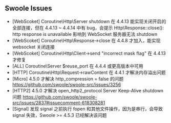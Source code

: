 ## Swoole Issues

- [WebScoket] Coroutine\Http\Server shutdown 在 4.4.13 能实现关闭开启的全部连接，但在 4.4.13 ~ 4.4.14 中有 bug，会提示 Http\Response::close(): http response is unavailable 影响到 WebSocket 服务器无法 shutdown
- [WebScoket] Coroutine\Http\Response->close 在 4.4.8 才加入，能实现 websocket 关闭连接
- [WebScoket] Coroutine\Http\Client->send "incorrect mask flag" 在 4.4.13 才修复
- [ALL] Coroutine\Server $reuse_port 在 4.4.4 或更高版本中可用
- [HTTP] Coroutine\Http\Request->rawContent 在 4.4.1 才解决内存溢出问题
- [Micro] 4.5.0 才解决 http_compression = false 的问题 https://github.com/swoole/swoole-src/issues/3256
- [HTTP2] 4.5.0 才解决 open_http2_protocol Server Keep-Alive shutdown 问题 https://github.com/swoole/swoole-src/issues/2837#issuecomment-618308281
- [Signal] 发现 signal 之前执行 fopen 和其他文件操作，因为是串行，会导致 signal 失效，Swoole >= 4.5.3 已经解决该问题

